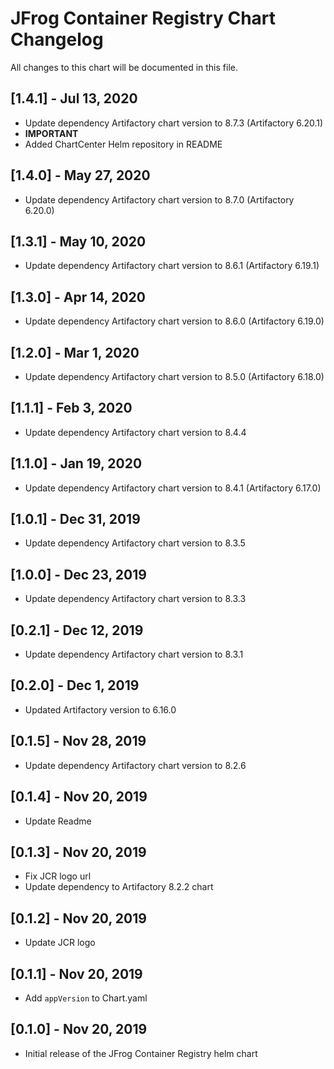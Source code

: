 # JFrog Container Registry Chart Changelog
All changes to this chart will be documented in this file.

## [1.4.1] - Jul 13, 2020
* Update dependency Artifactory chart version to 8.7.3 (Artifactory 6.20.1)
* **IMPORTANT**
* Added ChartCenter Helm repository in README

## [1.4.0] - May 27, 2020
* Update dependency Artifactory chart version to 8.7.0 (Artifactory 6.20.0)

## [1.3.1] - May 10, 2020
* Update dependency Artifactory chart version to 8.6.1 (Artifactory 6.19.1)

## [1.3.0] - Apr 14, 2020
* Update dependency Artifactory chart version to 8.6.0 (Artifactory 6.19.0)

## [1.2.0] - Mar 1, 2020
* Update dependency Artifactory chart version to 8.5.0 (Artifactory 6.18.0)

## [1.1.1] - Feb 3, 2020
* Update dependency Artifactory chart version to 8.4.4

## [1.1.0] - Jan 19, 2020
* Update dependency Artifactory chart version to 8.4.1 (Artifactory 6.17.0)

## [1.0.1] - Dec 31, 2019
* Update dependency Artifactory chart version to 8.3.5

## [1.0.0] - Dec 23, 2019
* Update dependency Artifactory chart version to 8.3.3

## [0.2.1] - Dec 12, 2019
* Update dependency Artifactory chart version to 8.3.1

## [0.2.0] - Dec 1, 2019
* Updated Artifactory version to 6.16.0

## [0.1.5] - Nov 28, 2019
* Update dependency Artifactory chart version to 8.2.6

## [0.1.4] - Nov 20, 2019
* Update Readme

## [0.1.3] - Nov 20, 2019
* Fix JCR logo url
* Update dependency to Artifactory 8.2.2 chart

## [0.1.2] - Nov 20, 2019
* Update JCR logo

## [0.1.1] - Nov 20, 2019
* Add `appVersion` to Chart.yaml

## [0.1.0] - Nov 20, 2019
* Initial release of the JFrog Container Registry helm chart
